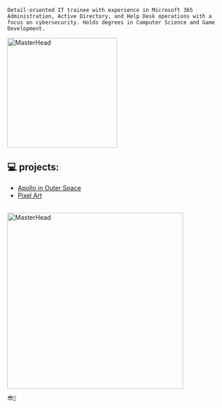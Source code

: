 ``` Detail-oriented IT trainee with experience in Microsoft 365 Administration, Active Directory, and Help Desk operations with a focus on cybersecurity. Holds degrees in Computer Science and Game Development. ```

<a href="https://store.steampowered.com/app/1622840/Apollo_in_Outer_Space/">
  <img src="https://cdnb.artstation.com/p/assets/images/images/057/918/041/large/mateus-m-1.jpg?1673102532" alt="MasterHead" width="250">
</a>
<br>

## 💻 projects:
* <a href="https://github.com/mateusdn/tableau-aircraft/tree/main">Apollo in Outer Space</a>
* <a href="https://www.artstation.com/matd2d"> Pixel Art </a>
<br>
<a href="https://www.artstation.com/matd2d">
  <img src="https://cdnb.artstation.com/p/assets/images/images/056/226/281/original/mateus-m-cc.gif?1668735319" alt="MasterHead" width="400">
</a>

`😎🤙`

